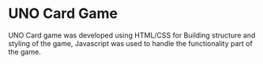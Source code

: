 # UNO Card Game

UNO Card game was developed using HTML/CSS for Building structure and styling of the game, Javascript was used to handle the functionality part of the game.
